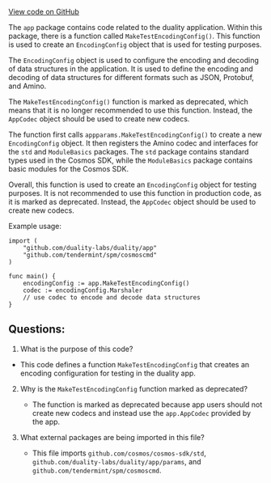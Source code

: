 [View code on GitHub](https://github.com/duality-labs/duality/app/encoding.go)

The `app` package contains code related to the duality application. Within this package, there is a function called `MakeTestEncodingConfig()`. This function is used to create an `EncodingConfig` object that is used for testing purposes. 

The `EncodingConfig` object is used to configure the encoding and decoding of data structures in the application. It is used to define the encoding and decoding of data structures for different formats such as JSON, Protobuf, and Amino. 

The `MakeTestEncodingConfig()` function is marked as deprecated, which means that it is no longer recommended to use this function. Instead, the `AppCodec` object should be used to create new codecs. 

The function first calls `appparams.MakeTestEncodingConfig()` to create a new `EncodingConfig` object. It then registers the Amino codec and interfaces for the `std` and `ModuleBasics` packages. The `std` package contains standard types used in the Cosmos SDK, while the `ModuleBasics` package contains basic modules for the Cosmos SDK. 

Overall, this function is used to create an `EncodingConfig` object for testing purposes. It is not recommended to use this function in production code, as it is marked as deprecated. Instead, the `AppCodec` object should be used to create new codecs. 

Example usage:

```
import (
    "github.com/duality-labs/duality/app"
    "github.com/tendermint/spm/cosmoscmd"
)

func main() {
    encodingConfig := app.MakeTestEncodingConfig()
    codec := encodingConfig.Marshaler
    // use codec to encode and decode data structures
}
```
## Questions: 
 1. What is the purpose of this code?
   - This code defines a function `MakeTestEncodingConfig` that creates an encoding configuration for testing in the duality app.

2. Why is the `MakeTestEncodingConfig` function marked as deprecated?
   - The function is marked as deprecated because app users should not create new codecs and instead use the `app.AppCodec` provided by the app.

3. What external packages are being imported in this file?
   - This file imports `github.com/cosmos/cosmos-sdk/std`, `github.com/duality-labs/duality/app/params`, and `github.com/tendermint/spm/cosmoscmd`.